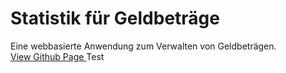 # Statistik für Geldbeträge
Eine webbasierte Anwendung zum Verwalten von Geldbeträgen.
<br><a href="https://implod3.github.io/statistic" target="_blank"> View Github Page </a>
Test